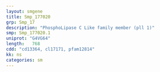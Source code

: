 ```yaml
---
layout: smgene
title: Smp_177020
grp: Smp_17
description: "PhosphoLipase C Like family member (pll 1)"
smp: Smp_177020.1
uniprot: "G4VG64"
length:   768
cdd: "cd13364, cl17171, pfam12814"
kk: ns
categories: sm
---
```

